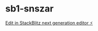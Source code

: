 # sb1-snszar

[Edit in StackBlitz next generation editor ⚡️](https://stackblitz.com/~/github.com/rogerzuo1021/sb1-snszar)